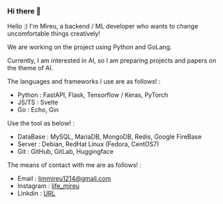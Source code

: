 ### Hi there 👋

Hello :) I'm Mireu, a backend / ML developer who wants to change uncomfortable things creatively!

We are working on the project using Python and GoLang.

Currently, I am interested in AI, so I am preparing projects and papers on the theme of AI.




The languages and frameworks I use are as follows! : 

- Python : FastAPI, Flask, Tensorflow / Keras, PyTorch
- JS/TS : Svelte
- Go : Echo, Gin





Use the tool as below! : 

- DataBase : MySQL, MariaDB, MongoDB, Redis, Google FireBase
- Server : Debian, RedHat Linux (Fedora, CentOS7)
- Git : GitHub, GitLab, Huggingface




The means of contact with me are as follows! :
- Email : <limmireu1214@gmail.com>
- Instagram : [life_mireu](https://www.instagram.com/life_mireu/)
- Linkdin : [URL](linkedin.com/in/mireu-lim-528064256)
